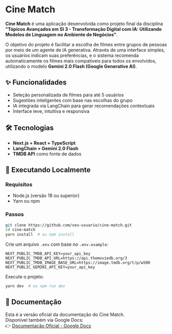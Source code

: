 # Cine Match

**Cine Match** é uma aplicação desenvolvida como projeto final da disciplina  
**"Tópicos Avançados em SI 3 - Transformação Digital com IA: Utilizando Modelos de Linguagem no Ambiente de Negócios"**.

O objetivo do projeto é facilitar a escolha de filmes entre grupos de pessoas por meio de um agente de IA generativa. Através de uma interface simples, os usuários indicam suas preferências, e o sistema recomenda automaticamente os filmes mais compatíveis para todos os envolvidos, utilizando o modelo **Gemini 2.0 Flash (Google Generative AI)**.

## ✨ Funcionalidades
- Seleção personalizada de filmes para até 5 usuários
- Sugestões inteligentes com base nas escolhas do grupo
- IA integrada via LangChain para gerar recomendações contextuais
- Interface leve, intuitiva e responsiva

## 🛠️ Tecnologias
- **Next.js + React + TypeScript**
- **LangChain + Gemini 2.0 Flash**
- **TMDB API** como fonte de dados

## 🚀 Executando Localmente

### Requisitos
- Node.js (versão 18 ou superior)
- Yarn ou npm

### Passos

```bash
git clone https://github.com/seu-usuario/cine-match.git
cd cine-match
yarn install  # ou npm install
```

Crie um arquivo `.env` com base no `.env.example`:

```env
NEXT_PUBLIC_TMDB_API_KEY=your_api_key
NEXT_PUBLIC_TMDB_API_URL=https://api.themoviedb.org/3
NEXT_PUBLIC_TMDB_IMAGE_BASE_URL=https://image.tmdb.org/t/p/w500
NEXT_PUBLIC_GEMINI_API_KEY=your_api_key
```

Execute o projeto:

```bash
yarn dev  # ou npm run dev
```

## 📎 Documentação

Esta é a versão oficial da documentação do Cine Match.  
Disponível também via Google Docs:  
👉 [Documentação Oficial - Google Docs](https://docs.google.com/document/d/1uS2Uky2c9RwAglfzjB7Sz99zHkBR0uFvVk9cy6rdE38/edit?usp=sharing)
